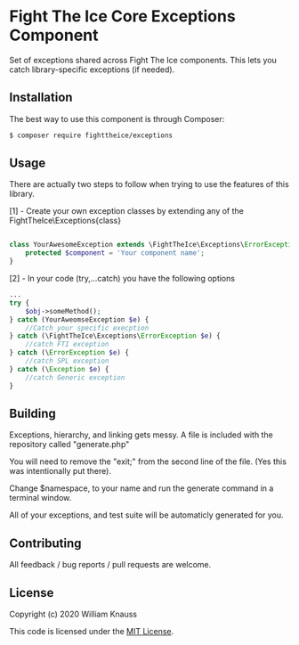 # Fight The Ice Core Exceptions Component

Set of exceptions shared across Fight The Ice components. This lets you catch library-specific exceptions (if needed).

## Installation

The best way to use this component is through Composer:

```BASH
$ composer require fighttheice/exceptions
```

## Usage

There are actually two steps to follow when trying to use the features of this library.

[1] - Create your own exception classes by extending any of the FightTheIce\Exceptions\{class}

```php

class YourAwesomeException extends \FightTheIce\Exceptions\ErrorException {
	protected $component = 'Your component name';
}
```

[2] - In your code (try,...catch) you have the following options
```php
...
try {
	$obj->someMethod();
} catch (YourAweomseException $e) {
	//Catch your specific execption
} catch (\FightTheIce\Exceptions\ErrorException $e) {
	//catch FTI exception
} catch (\ErrorException $e) {
	//catch SPL exception
} catch (\Exception $e) {
	//catch Generic exception
}
```

## Building

Exceptions, hierarchy, and linking gets messy. A file is included with the repository called "generate.php"

You will need to remove the "exit;" from the second line of the file. (Yes this was intentionally put there).

Change $namespace, to your name and run the generate command in a terminal window. 

All of your exceptions, and test suite will be automaticly generated for you.


## Contributing

All feedback / bug reports / pull requests are welcome.

## License

Copyright (c) 2020 William Knauss

This code is licensed under the [MIT License](LICENSE).